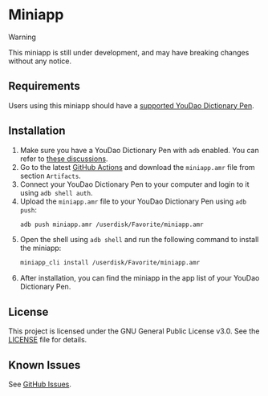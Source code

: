 <!--
 Copyright (C) 2025 Langning Chen
 
 This file is part of miniapp.
 
 miniapp is free software: you can redistribute it and/or modify
 it under the terms of the GNU General Public License as published by
 the Free Software Foundation, either version 3 of the License, or
 (at your option) any later version.
 
 miniapp is distributed in the hope that it will be useful,
 but WITHOUT ANY WARRANTY; without even the implied warranty of
 MERCHANTABILITY or FITNESS FOR A PARTICULAR PURPOSE.  See the
 GNU General Public License for more details.
 
 You should have received a copy of the GNU General Public License
 along with miniapp.  If not, see <https://www.gnu.org/licenses/>.
-->

# Miniapp

> [!WARNING]  
> This miniapp is still under development, and may have breaking changes without any notice.

## Requirements

Users using this miniapp should have a [supported YouDao Dictionary Pen](https://smart.youdao.com/dictPen).

## Installation

1. Make sure you have a YouDao Dictionary Pen with `adb` enabled. You can refer to [these discussions](https://github.com/orgs/PenUniverse/discussions/).
2. Go to the latest [GitHub Actions](https://github.com/langningchen/miniapp/actions/workflows/build.yml) and download the `miniapp.amr` file from section `Artifacts`.
3. Connect your YouDao Dictionary Pen to your computer and login to it using `adb shell auth`.
4. Upload the `miniapp.amr` file to your YouDao Dictionary Pen using `adb push`:
   ```bash
   adb push miniapp.amr /userdisk/Favorite/miniapp.amr
   ```
5. Open the shell using `adb shell` and run the following command to install the miniapp:
   ```bash
   miniapp_cli install /userdisk/Favorite/miniapp.amr
   ```
6. After installation, you can find the miniapp in the app list of your YouDao Dictionary Pen.

## License

This project is licensed under the GNU General Public License v3.0. See the [LICENSE](LICENSE) file for details.

## Known Issues

See [GitHub Issues](https://github.com/langningchen/miniapp/issues).
